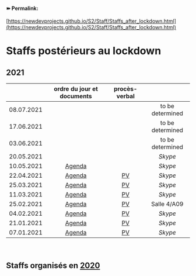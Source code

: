 <link rel="stylesheet" href="https://newdevprojects.github.io/S2/S2.css">

#### &#10173; Permalink: 
[https://newdevprojects.github.io/S2/Staff/Staffs_after_lockdown.html](https://newdevprojects.github.io/S2/Staff/Staffs_after_lockdown.html)

# Staffs postérieurs au lockdown

## 2021

| &nbsp; | ordre du jour et documents | procès-verbal | &nbsp; |
| :---: | :---: | :---: | :---: |
| 08.07.2021 | &nbsp; | &nbsp; | to be determined |
| 17.06.2021 | &nbsp; | &nbsp; | to be determined |
| 03.06.2021 | &nbsp; | &nbsp; | to be determined |
| 20.05.2021 | &nbsp; | &nbsp; | *Skype* |
| 10.05.2021 | [Agenda](https://newdevprojects.github.io/S2/Staff_20210510/20210510_Staff_Agenda.html) | &nbsp; | *Skype* |
| 22.04.2021 | [Agenda](https://newdevprojects.github.io/S2/Staff_20210422/20210422_Staff_Agenda.html) | [PV](https://newdevprojects.github.io/S2/Staff_20210422/20210422_Staff_PV.html) | *Skype* |
| 25.03.2021 | [Agenda](https://newdevprojects.github.io/S2/Staff_20210325/20210325_Staff_Agenda.html) | [PV](https://newdevprojects.github.io/S2/Staff_20210422/Tableau_Staff_20210325.pdf) | *Skype* |
| 11.03.2021 | [Agenda](https://newdevprojects.github.io/S2/Staff_20210311/20210311_Staff_Agenda.html) | [PV](https://newdevprojects.github.io/S2/Staff_20210422/Tableau_Staff_20210311.pdf) | *Skype* |
| 25.02.2021 | [Agenda](https://newdevprojects.github.io/S2/Staff_20210225/20210225_Staff_Agenda.html) | [PV](https://newdevprojects.github.io/S2/Staff_20210225/20210225_Staff_PV.html) | Salle 4/A09 |
| 04.02.2021 | [Agenda](https://newdevprojects.github.io/S2/Staff_20210204/20210204_Staff_Agenda.html) | [PV](https://newdevprojects.github.io/S2/Staff_20210204/20210204_Staff_PV.html) | *Skype* |
| 21.01.2021 | [Agenda](https://newdevprojects.github.io/S2/Staff_20210121/20210121_Staff_Agenda.html) | [PV](https://newdevprojects.github.io/S2/Staff_20210121/20210121_Staff_PV.html) | *Skype* |
| 07.01.2021 | [Agenda](https://newdevprojects.github.io/S2/Staff_20210107/20210107_Staff_Agenda.html) | [PV](https://newdevprojects.github.io/S2/Staff_20210107/20210107_Staff_PV.html) | *Skype* |

&nbsp; 

## Staffs organisés en [2020](Staffs_after_lockdown_2020.md)

